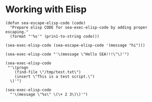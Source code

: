 <!-- ---
!-- title: ./self-evolving-agent/src/docs/working_with_elisp.md
!-- author: ywatanabe
!-- date: 2024-12-05 19:21:31
!-- --- -->


# Working with Elisp

``` elisp
(defun sea-escape-elisp-code (code)
  "Prepare elisp CODE for sea-exec-elisp-code by adding proper escaping."
  (format "'%s'" (prin1-to-string code)))

(sea-exec-elisp-code (sea-escape-elisp-code '(message "hi")))

(sea-exec-elisp-code "'\(message \"Hello SEA!!!\"\)'")

(sea-exec-elisp-code
 "'\(progn
    (find-file \"/tmp/test.txt\")
    (insert \"This is a test script.\")
  \)'")
  
(sea-exec-elisp-code 
  "'\(message \"%s\" \(\+ 2 3\)\)'")
```
